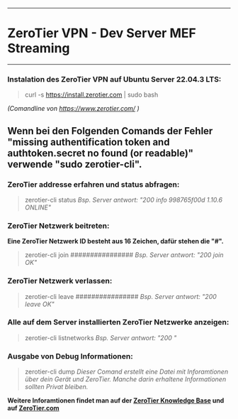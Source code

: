 -----------------------------------------
# ZeroTier VPN - Dev Server MEF Streaming
-----------------------------------------
### Instalation des ZeroTier VPN auf Ubuntu Server 22.04.3 LTS:

>	curl -s https://install.zerotier.com | sudo bash

*(Comandline von https://www.zerotier.com/ )*

## Wenn bei den Folgenden Comands der Fehler "missing authentification token and authtoken.secret no found (or readable)" verwende "sudo zerotier-cli".

### ZeroTier addresse erfahren und status abfragen:

>	zerotier-cli status
*Bsp. Server antwort: "200 info 998765f00d 1.10.6 ONLINE"*

### ZeroTier Netzwerk beitreten:
**Eine ZeroTier Netzwerk ID besteht aus 16 Zeichen, dafür stehen die "#".**

>	zerotier-cli join ################
*Bsp. Server antwort: "200 join OK"*

### ZeroTier Netzwerk verlassen:

>	zerotier-cli leave ################
*Bsp. Server antwort: "200 leave OK"*

### Alle auf dem Server installierten ZeroTier Netzwerke anzeigen:

>	zerotier-cli listnetworks
*Bsp. Server antwort: "200 <nwid> <name> <mac> <status> <type> <dev> <ZT assinged ips>"*

### Ausgabe von Debug Informationen:

>	zerotier-cli dump
*Dieser Comand  erstellt eine Datei mit Inforamtionen über dein Gerät und ZeroTier. Manche darin erhaltene Informationen sollten Privat bleiben.*

**Weitere Inforamtionen findet man auf der [ZeroTier Knowledge Base](https://zerotier.atlassian.net/wiki/spaces/SD/overview?homepageId=163911) und auf [ZeroTier.com](https://www.zerotier.com/)**